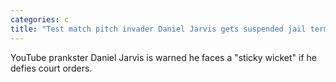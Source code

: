 ```yaml
---
categories: c
title: "Test match pitch invader Daniel Jarvis gets suspended jail term"
---
```

YouTube prankster Daniel Jarvis is warned he faces a "sticky wicket" if he defies court orders.